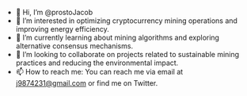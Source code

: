 - 👋 Hi, I’m @prostoJacob
- 👀 I’m interested in optimizing cryptocurrency mining operations and improving energy efficiency.
- 🌱 I’m currently learning about mining algorithms and exploring alternative consensus mechanisms.
- 💞️ I’m looking to collaborate on projects related to sustainable mining practices and reducing the environmental impact.
- 📫 How to reach me: You can reach me via email at j9874231@gmail.com or find me on Twitter.

<!---
prostoJacob/prostoJacob is a ✨ special ✨ repository because its `README.md` (this file) appears on your GitHub profile.
You can click the Preview link to take a look at your changes.
--->
